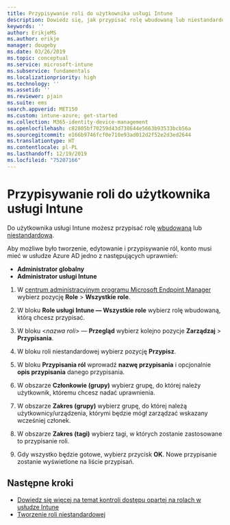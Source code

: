 ```yaml
---
title: Przypisywanie roli do użytkownika usługi Intune
description: Dowiedz się, jak przypisać rolę wbudowaną lub niestandardową do użytkownika w usłudze Microsoft Intune.
keywords: ''
author: ErikjeMS
ms.author: erikje
manager: dougeby
ms.date: 03/26/2019
ms.topic: conceptual
ms.service: microsoft-intune
ms.subservice: fundamentals
ms.localizationpriority: high
ms.technology: ''
ms.assetid: ''
ms.reviewer: pjain
ms.suite: ems
search.appverid: MET150
ms.custom: intune-azure; get-started
ms.collection: M365-identity-device-management
ms.openlocfilehash: c82805bf70259d43d738644e5663b93533bcb56a
ms.sourcegitcommit: e166b9746fcf0e710e93ad012d2f52e2d3ed2644
ms.translationtype: HT
ms.contentlocale: pl-PL
ms.lasthandoff: 12/19/2019
ms.locfileid: "75207166"
---
```

# <a name="assign-a-role-to-an-intune-user"></a>Przypisywanie roli do użytkownika usługi Intune

Do użytkownika usługi Intune możesz przypisać rolę [wbudowaną](role-based-access-control.md#built-in-roles) lub [niestandardową](create-custom-role.md).

Aby możliwe było tworzenie, edytowanie i przypisywanie ról, konto musi mieć w usłudze Azure AD jedno z następujących uprawnień:
- **Administrator globalny**
- **Administrator usługi Intune**

1. W [centrum administracyjnym programu Microsoft Endpoint Manager](https://go.microsoft.com/fwlink/?linkid=2109431) wybierz pozycję **Role** > **Wszystkie role**.

2. W bloku **Role usługi Intune — Wszystkie role** wybierz rolę wbudowaną, którą chcesz przypisać.

3. W bloku <*nazwa roli*> — **Przegląd** wybierz kolejno pozycje **Zarządzaj** > **Przypisania**.

4. W bloku roli niestandardowej wybierz pozycję **Przypisz**.

5. W bloku **Przypisania ról** wprowadź **nazwę przypisania** i opcjonalnie **opis przypisania** danego przypisania.

6. W obszarze **Członkowie (grupy)** wybierz grupę, do której należy użytkownik, któremu chcesz nadać uprawnienia.

7. W obszarze **Zakres (grupy)** wybierz grupę, do której należą użytkownicy/urządzenia, którymi będzie mógł zarządzać wskazany wcześniej członek.

8. W obszarze **Zakres (tagi)** wybierz tagi, w których zostanie zastosowane to przypisanie roli.

9. Gdy wszystko będzie gotowe, wybierz przycisk **OK**. Nowe przypisanie zostanie wyświetlone na liście przypisań.


## <a name="next-steps"></a>Następne kroki
- [Dowiedz się więcej na temat kontroli dostępu opartej na rolach w usłudze Intune](role-based-access-control.md)
- [Tworzenie roli niestandardowej](create-custom-role.md)
